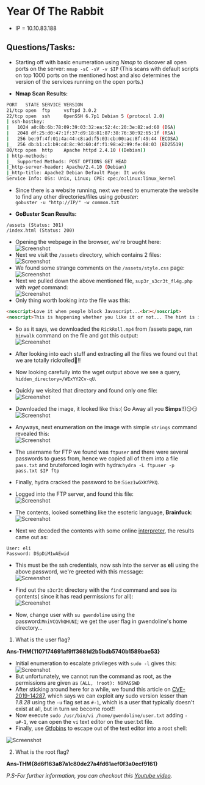 # Year Of The Rabbit

* IP = 10.10.83.188

## Questions/Tasks:

* Starting off with basic enumeration using *Nmap* to discover all open ports on the server:
`nmap -sC -sV -v $IP` (This scans with default scripts on top 1000 ports on the mentioned host and also determines the version of the services running on the open ports.)

* **Nmap Scan Results:**
```bash
PORT   STATE SERVICE VERSION
21/tcp open  ftp     vsftpd 3.0.2
22/tcp open  ssh     OpenSSH 6.7p1 Debian 5 (protocol 2.0)
| ssh-hostkey:
|   1024 a0:8b:6b:78:09:39:03:32:ea:52:4c:20:3e:82:ad:60 (DSA)
|   2048 df:25:d0:47:1f:37:d9:18:81:87:38:76:30:92:65:1f (RSA)
|   256 be:9f:4f:01:4a:44:c8:ad:f5:03:cb:00:ac:8f:49:44 (ECDSA)
|_  256 db:b1:c1:b9:cd:8c:9d:60:4f:f1:98:e2:99:fe:08:03 (ED25519)
80/tcp open  http    Apache httpd 2.4.10 ((Debian))
| http-methods:
|_  Supported Methods: POST OPTIONS GET HEAD
|_http-server-header: Apache/2.4.10 (Debian)
|_http-title: Apache2 Debian Default Page: It works
Service Info: OSs: Unix, Linux; CPE: cpe:/o:linux:linux_kernel

```
* Since there is a website running, next we need to enumerate the website to find any other directories/files using *gobuster*:<br>
`gobuster -u "http://IP/" -w common.txt`

* **GoBuster Scan Results:**
```
/assets (Status: 301)
/index.html (Status: 200)

```
* Opening the webpage in the browser, we're brought here:<br>
![Screenshot](./assets/1.png)
* Next we visit the `/assets` directory, which contains 2 files:<br>
![Screenshot](./assets/2.png)
* We found some strange comments on the `/assets/style.css` page:<br>
![Screenshot](./assets/3.png)
* Next we pulled down the above mentioned file, `sup3r_s3cr3t_fl4g.php` with *wget* command:<br>
![Screenshot](./assets/4.png)
* Only thing worth looking into the file was this:
```HTML
<noscript>Love it when people block Javascript...<br></noscript>
<noscript>This is happening whether you like it or not... The hint is in the video. If you're stuck here then you're just going to have to bite the bullet!<br>Make sure your audio is turned up!<br></noscript>

```
* So as it says, we downloaded the `RickRoll.mp4` from /assets page, ran `binwalk` command on the file and got this output:<br>
![Screenshot](./assets/6.png)
* After looking into each stuff and extracting all the files we found out that we are totally rickrolled🥲!!
* Now looking carefully into the wget output above we see a query, `hidden_directory=/WExYY2Cv-qU`.
* Quickly we visited that directory and found only one file:<br>
![Screenshot](./assets/5.png)
* Downloaded the image, it looked like this:( Go Away all you **Simps**!!)😏😏<br>
![Screenshot](./assets/Hot_Babe.png)
* Anyways, next enumeration on the image with simple `strings` command revealed this:<br>
![Screenshot](./assets/7.png)<br>
* The username for FTP we found was `ftpuser` and there were several passwords to guess from, hence we copied all of them into a file `pass.txt` and bruteforced login with hydra:`hydra -L ftpuser -p pass.txt $IP ftp`

* Finally, hydra cracked the password to be:`5iez1wGXKfPKQ`.
* Logged into the FTP server, and found this file:<br>
![Screenshot](./assets/8.png)
* The contents, looked something like the esoteric language, **Brainfuck**:<br>
![Screenshot](./assets/9.png)
* Next we decoded the contents with some online <a href="https://www.dcode.fr/brainfuck-language">interpreter</a>, the results came out as:
```
User: eli
Password: DSpDiM1wAEwid
```
* This must be the ssh credentials, now ssh into the server as **eli** using the above password, we're greeted with this message:<br>
![Screenshot](./assets/10.png)
* Find out the `s3cr3t` directory with the `find` command and see its contents( since it has read permissions for all):<br>
![Screenshot](./assets/11.png)

* Now, change user with `su gwendoline` using the password:`MniVCQVhQHUNI`; we get the user flag in gwendoline's home directory...


1. What is the user flag?

**Ans-THM{1107174691af9ff3681d2b5bdb5740b1589bae53}**

* Initial enumeration to escalate privileges with `sudo -l` gives this:<br>
![Screenshot](./assets/12.png)
* But unfortunately, we cannot run the command as root, as the permissions are given as `(ALL, !root): NOPASSWD`
* After sticking around here for a while, we found this article on <a href="https://resources.whitesourcesoftware.com/blog-whitesource/new-vulnerability-in-sudo-cve-2019-14287">CVE-2019-14287</a>, which says we can exploit any sudo version lesser than *1.8.28* using the `-u` flag set as `#-1`, which is a user that typically doesn't exist at all, but in turn we become root!!
* Now execute `sudo /usr/bin/vi /home/gwendoline/user.txt` adding `-u#-1`, we can open the `vi` text editor on the user.txt file.
* Finally, use <a href="https://gtfobins.github.io/">Gtfobins</a> to escape out of the text editor into a root shell:<br>

![Screenshot](./assets/13.png)

2. What is the root flag?

**Ans-THM{8d6f163a87a1c80de27a4fd61aef0f3a0ecf9161}**


*P.S-For further information, you can checkout this <a href="https://www.youtube.com/watch?v=dQw4w9WgXcQ">Youtube video</a>.*
